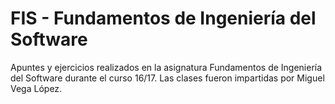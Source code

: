 # FIS - Fundamentos de Ingeniería del Software

Apuntes y ejercicios realizados en la asignatura Fundamentos de Ingeniería del Software durante el curso 16/17. Las clases fueron impartidas por Miguel Vega López.

